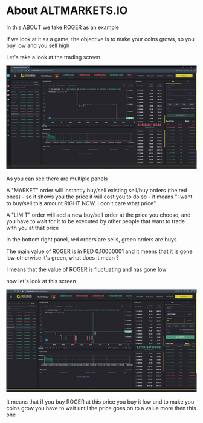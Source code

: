 # About ALTMARKETS.IO

In this ABOUT we take ROGER as an example

If we look at it as a game, the objective is to make your coins grows, so you buy low and you sell high

Let's take a look at the trading screen

![main screen](image_2021-03-31_193103.png)

As you can see there are multiple panels

A "MARKET" order will instantly buy/sell existing sell/buy orders (the red ones) - so it shows you the price it will cost you to do so - it means "I want to buy/sell this amount RIGHT NOW, I don't care what price"

A "LIMIT" order will add a new buy/sell order at the price you choose, and you have to wait for it to be executed by other people that want to trade with you at that price

In the bottom right panel, red orders are sells, green orders are buys

The main value of ROGER is in RED 0.10000001 and it meens that it is gone low otherwise it's green, what does it mean ?

I means that the value of ROGER is fluctuating and has gone low

now let's look at this screen 

![Roger Price Green](opera_TIABcCgFN3-2.png)

It means that if you buy ROGER at this price you buy it low and to make you coins grow you have to wait until the price goes on to a value more then this one
